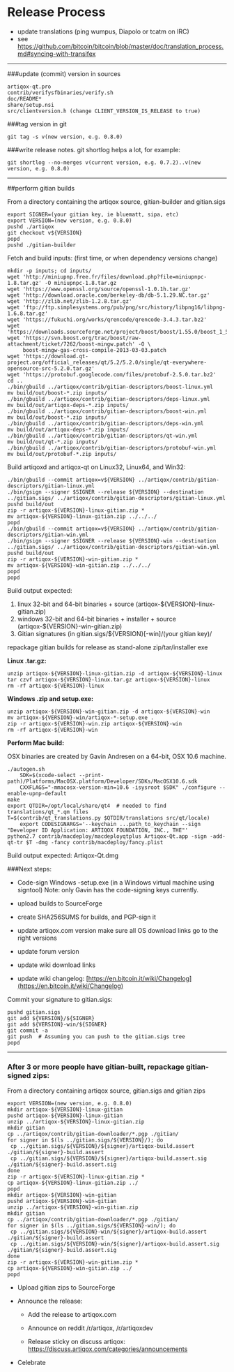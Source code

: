 Release Process
====================

* update translations (ping wumpus, Diapolo or tcatm on IRC)
* see https://github.com/bitcoin/bitcoin/blob/master/doc/translation_process.md#syncing-with-transifex

* * *

###update (commit) version in sources


	artiqox-qt.pro
	contrib/verifysfbinaries/verify.sh
	doc/README*
	share/setup.nsi
	src/clientversion.h (change CLIENT_VERSION_IS_RELEASE to true)

###tag version in git

	git tag -s v(new version, e.g. 0.8.0)

###write release notes. git shortlog helps a lot, for example:

	git shortlog --no-merges v(current version, e.g. 0.7.2)..v(new version, e.g. 0.8.0)

* * *

##perform gitian builds

 From a directory containing the artiqox source, gitian-builder and gitian.sigs
  
	export SIGNER=(your gitian key, ie bluematt, sipa, etc)
	export VERSION=(new version, e.g. 0.8.0)
	pushd ./artiqox
	git checkout v${VERSION}
	popd
	pushd ./gitian-builder

 Fetch and build inputs: (first time, or when dependency versions change)

	mkdir -p inputs; cd inputs/
	wget 'http://miniupnp.free.fr/files/download.php?file=miniupnpc-1.8.tar.gz' -O miniupnpc-1.8.tar.gz
	wget 'https://www.openssl.org/source/openssl-1.0.1h.tar.gz'
	wget 'http://download.oracle.com/berkeley-db/db-5.1.29.NC.tar.gz'
	wget 'http://zlib.net/zlib-1.2.8.tar.gz'
	wget 'ftp://ftp.simplesystems.org/pub/png/src/history/libpng16/libpng-1.6.8.tar.gz'
	wget 'https://fukuchi.org/works/qrencode/qrencode-3.4.3.tar.bz2'
	wget 'https://downloads.sourceforge.net/project/boost/boost/1.55.0/boost_1_55_0.tar.bz2'
	wget 'https://svn.boost.org/trac/boost/raw-attachment/ticket/7262/boost-mingw.patch' -O \
	     boost-mingw-gas-cross-compile-2013-03-03.patch
	wget 'https://download.qt-project.org/official_releases/qt/5.2/5.2.0/single/qt-everywhere-opensource-src-5.2.0.tar.gz'
	wget 'https://protobuf.googlecode.com/files/protobuf-2.5.0.tar.bz2'
	cd ..
	./bin/gbuild ../artiqox/contrib/gitian-descriptors/boost-linux.yml
	mv build/out/boost-*.zip inputs/
	./bin/gbuild ../artiqox/contrib/gitian-descriptors/deps-linux.yml
	mv build/out/artiqox-deps-*.zip inputs/
	./bin/gbuild ../artiqox/contrib/gitian-descriptors/boost-win.yml
	mv build/out/boost-*.zip inputs/
	./bin/gbuild ../artiqox/contrib/gitian-descriptors/deps-win.yml
	mv build/out/artiqox-deps-*.zip inputs/
	./bin/gbuild ../artiqox/contrib/gitian-descriptors/qt-win.yml
	mv build/out/qt-*.zip inputs/
	./bin/gbuild ../artiqox/contrib/gitian-descriptors/protobuf-win.yml
	mv build/out/protobuf-*.zip inputs/

 Build artiqoxd and artiqox-qt on Linux32, Linux64, and Win32:
  
	./bin/gbuild --commit artiqox=v${VERSION} ../artiqox/contrib/gitian-descriptors/gitian-linux.yml
	./bin/gsign --signer $SIGNER --release ${VERSION} --destination ../gitian.sigs/ ../artiqox/contrib/gitian-descriptors/gitian-linux.yml
	pushd build/out
	zip -r artiqox-${VERSION}-linux-gitian.zip *
	mv artiqox-${VERSION}-linux-gitian.zip ../../../
	popd
	./bin/gbuild --commit artiqox=v${VERSION} ../artiqox/contrib/gitian-descriptors/gitian-win.yml
	./bin/gsign --signer $SIGNER --release ${VERSION}-win --destination ../gitian.sigs/ ../artiqox/contrib/gitian-descriptors/gitian-win.yml
	pushd build/out
	zip -r artiqox-${VERSION}-win-gitian.zip *
	mv artiqox-${VERSION}-win-gitian.zip ../../../
	popd
	popd

  Build output expected:

  1. linux 32-bit and 64-bit binaries + source (artiqox-${VERSION}-linux-gitian.zip)
  2. windows 32-bit and 64-bit binaries + installer + source (artiqox-${VERSION}-win-gitian.zip)
  3. Gitian signatures (in gitian.sigs/${VERSION}[-win]/(your gitian key)/

repackage gitian builds for release as stand-alone zip/tar/installer exe

**Linux .tar.gz:**

	unzip artiqox-${VERSION}-linux-gitian.zip -d artiqox-${VERSION}-linux
	tar czvf artiqox-${VERSION}-linux.tar.gz artiqox-${VERSION}-linux
	rm -rf artiqox-${VERSION}-linux

**Windows .zip and setup.exe:**

	unzip artiqox-${VERSION}-win-gitian.zip -d artiqox-${VERSION}-win
	mv artiqox-${VERSION}-win/artiqox-*-setup.exe .
	zip -r artiqox-${VERSION}-win.zip artiqox-${VERSION}-win
	rm -rf artiqox-${VERSION}-win

**Perform Mac build:**

  OSX binaries are created by Gavin Andresen on a 64-bit, OSX 10.6 machine.

	./autogen.sh
        SDK=$(xcode-select --print-path)/Platforms/MacOSX.platform/Developer/SDKs/MacOSX10.6.sdk
        CXXFLAGS="-mmacosx-version-min=10.6 -isysroot $SDK" ./configure --enable-upnp-default
	make
	export QTDIR=/opt/local/share/qt4  # needed to find translations/qt_*.qm files
	T=$(contrib/qt_translations.py $QTDIR/translations src/qt/locale)
        export CODESIGNARGS='--keychain ...path_to_keychain --sign "Developer ID Application: ARTIQOX FOUNDATION, INC., THE"'
	python2.7 contrib/macdeploy/macdeployqtplus Artiqox-Qt.app -sign -add-qt-tr $T -dmg -fancy contrib/macdeploy/fancy.plist

 Build output expected: Artiqox-Qt.dmg

###Next steps:

* Code-sign Windows -setup.exe (in a Windows virtual machine using signtool)
 Note: only Gavin has the code-signing keys currently.

* upload builds to SourceForge

* create SHA256SUMS for builds, and PGP-sign it

* update artiqox.com version
  make sure all OS download links go to the right versions
  
* update forum version

* update wiki download links

* update wiki changelog: [https://en.bitcoin.it/wiki/Changelog](https://en.bitcoin.it/wiki/Changelog)

Commit your signature to gitian.sigs:

	pushd gitian.sigs
	git add ${VERSION}/${SIGNER}
	git add ${VERSION}-win/${SIGNER}
	git commit -a
	git push  # Assuming you can push to the gitian.sigs tree
	popd

-------------------------------------------------------------------------

### After 3 or more people have gitian-built, repackage gitian-signed zips:

From a directory containing artiqox source, gitian.sigs and gitian zips

	export VERSION=(new version, e.g. 0.8.0)
	mkdir artiqox-${VERSION}-linux-gitian
	pushd artiqox-${VERSION}-linux-gitian
	unzip ../artiqox-${VERSION}-linux-gitian.zip
	mkdir gitian
	cp ../artiqox/contrib/gitian-downloader/*.pgp ./gitian/
	for signer in $(ls ../gitian.sigs/${VERSION}/); do
	 cp ../gitian.sigs/${VERSION}/${signer}/artiqox-build.assert ./gitian/${signer}-build.assert
	 cp ../gitian.sigs/${VERSION}/${signer}/artiqox-build.assert.sig ./gitian/${signer}-build.assert.sig
	done
	zip -r artiqox-${VERSION}-linux-gitian.zip *
	cp artiqox-${VERSION}-linux-gitian.zip ../
	popd
	mkdir artiqox-${VERSION}-win-gitian
	pushd artiqox-${VERSION}-win-gitian
	unzip ../artiqox-${VERSION}-win-gitian.zip
	mkdir gitian
	cp ../artiqox/contrib/gitian-downloader/*.pgp ./gitian/
	for signer in $(ls ../gitian.sigs/${VERSION}-win/); do
	 cp ../gitian.sigs/${VERSION}-win/${signer}/artiqox-build.assert ./gitian/${signer}-build.assert
	 cp ../gitian.sigs/${VERSION}-win/${signer}/artiqox-build.assert.sig ./gitian/${signer}-build.assert.sig
	done
	zip -r artiqox-${VERSION}-win-gitian.zip *
	cp artiqox-${VERSION}-win-gitian.zip ../
	popd

- Upload gitian zips to SourceForge

- Announce the release:

  - Add the release to artiqox.com

  - Announce on reddit /r/artiqox, /r/artiqoxdev

  - Release sticky on discuss artiqox: https://discuss.artiqox.com/categories/announcements

- Celebrate 
